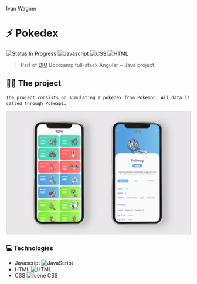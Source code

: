 Ivan Wagner

# ⚡️ Pokedex
![Status In Progress](https://camo.githubusercontent.com/bc90b37acfe8fb974eef3c46ac5e7029befcfdbf61afa3e5516a2a30735b3554/68747470733a2f2f696d672e736869656c64732e696f2f62616467652f7374617475732d696e5f70726f67726573732d79656c6c6f77) ![Javascript](https://camo.githubusercontent.com/48b1942ea65037185f96e898bb8d4d67d415258ba3d4a5f3b593d4e38123c3e0/68747470733a2f2f696d672e736869656c64732e696f2f62616467652f4d616465253230776974682d4a6176615363726970742d79656c6c6f77) ![CSS](https://camo.githubusercontent.com/931497f7d2ae0dde93ac07a9db54f4b51a241d26a8e7a36a7c89a09cb271a3b2/68747470733a2f2f696d672e736869656c64732e696f2f62616467652f4d616465253230776974682d4353532d626c7565)
![HTML](https://camo.githubusercontent.com/e62fa20d330294b7e52d34db9539d283f01d87af92b5ed71a47639d8004ce3f3/68747470733a2f2f696d672e736869656c64732e696f2f62616467652f4d616465253230776974682d48544d4c2d726564)


> Part of [DIO](https://web.dio.me/) Bootcamp full-stack Angular + Java project.

## 👩‍💻 The project

    The project consists on simulating a pokedex from Pokemon. All data is called through Pokeapi.

![Texto alternativo](assets/img/pokedex.jpg)

### 💻 Technologies

- Javascript ![JavaScript](https://camo.githubusercontent.com/7658d1ad6a074f994045303c9ef58ed75a64f066052d2ec92c15d94af80e1a79/68747470733a2f2f696d672e736869656c64732e696f2f62616467652f2d4a6176615363726970742d4637444631453f7374796c653d666c6174266c6f676f3d6a617661736372697074266c6f676f436f6c6f723d626c61636b)
- HTML ![HTML](https://camo.githubusercontent.com/6d4b375e37154764bda789068d8433023cc13b88f288228e5e0c88862ff227bc/68747470733a2f2f696d672e736869656c64732e696f2f62616467652f2d48544d4c2d3233393132303f7374796c653d666c6174266c6f676f3d68746d6c35266c6f676f436f6c6f723d7768697465)
- CSS ![Ícone CSS](https://camo.githubusercontent.com/13ddbb1d0a0717da45d4a1dfa69deccf127ed845290a240b78a5964a6a71edd6/68747470733a2f2f696d672e736869656c64732e696f2f62616467652f2d4353532d3135373242363f7374796c653d666c6174266c6f676f3d63737333266c6f676f436f6c6f723d7768697465)

